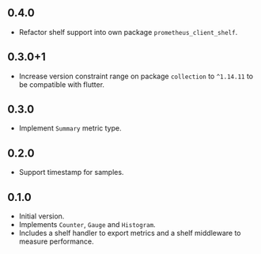 ## 0.4.0

- Refactor shelf support into own package `prometheus_client_shelf`.


## 0.3.0+1

- Increase version constraint range on package `collection` to `^1.14.11` to be compatible with flutter.


## 0.3.0

- Implement `Summary` metric type.


## 0.2.0

- Support timestamp for samples.


## 0.1.0

- Initial version.
- Implements `Counter`, `Gauge` and `Histogram`. 
- Includes a shelf handler to export metrics and a shelf middleware to measure performance.
